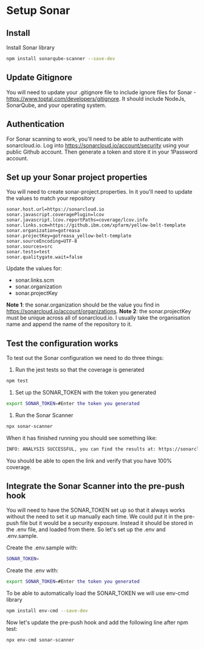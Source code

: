 # Setup Sonar

## Install

Install Sonar library

```sh
npm install sonarqube-scanner --save-dev
```

## Update Gitignore

You will need to update your .gitignore file to include ignore files for Sonar - <https://www.toptal.com/developers/gitignore>.  It should include NodeJs, SonarQube, and your operating system.

## Authentication

For Sonar scanning to work, you'll need to be able to authenticate with sonarcloud.io.  Log into <https://sonarcloud.io/account/security> using your public Github account.  Then generate a token and store it in your 1Password account.

## Set up your Sonar project properties

You will need to create sonar-project.properties.  In it you'll need to update the values to match your repository

```sonar
sonar.host.url=https://sonarcloud.io
sonar.javascript.coveragePlugin=lcov
sonar.javascript.lcov.reportPaths=coverage/lcov.info
sonar.links.scm=https://github.ibm.com/xpfarm/yellow-belt-template
sonar.organization=gotreasa
sonar.projectKey=gotreasa_yellow-belt-template
sonar.sourceEncoding=UTF-8
sonar.sources=src
sonar.tests=test
sonar.qualitygate.wait=false
```

Update the values for:

* sonar.links.scm
* sonar.organization
* sonar.projectKey

**Note 1**: the sonar.organization should be the value you find in <https://sonarcloud.io/account/organizations>.
**Note 2**: the sonar.projectKey must be unique across all of sonarcloud.io.  I usually take the organisation name and append the name of the repository to it.

## Test the configuration works

To test out the Sonar configuration we need to do three things:

1. Run the jest tests so that the coverage is generated

```sh
npm test
```

1. Set up the SONAR_TOKEN with the token you generated

```sh
export SONAR_TOKEN=#Enter the token you generated
```

1. Run the Sonar Scanner

```sh
npx sonar-scanner
```

When it has finished running you should see something like:

```sh
INFO: ANALYSIS SUCCESSFUL, you can find the results at: https://sonarcloud.io/dashboard?id=gotreasa_yellow-belt-template
```

You should be able to open the link and verify that you have 100% coverage.

## Integrate the Sonar Scanner into the pre-push hook

You will need to have the SONAR_TOKEN set up so that it always works without the need to set it up manually each time.  We could put it in the pre-push file but it would be a security exposure.  Instead it should be stored in the .env file, and loaded from there.  So let's set up the .env and .env.sample.

Create the .env.sample with:

```sh
SONAR_TOKEN=
```

Create the .env with:

```sh
export SONAR_TOKEN=#Enter the token you generated
```

To be able to automatically load the SONAR_TOKEN we will use env-cmd library

```sh
npm install env-cmd --save-dev
```

Now let's update the pre-push hook and add the following line after npm test:

```sh
npx env-cmd sonar-scanner
```
